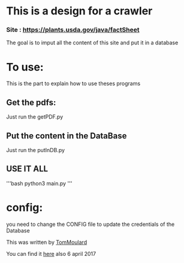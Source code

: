# This is a design for a crawler

### Site : https://plants.usda.gov/java/factSheet

The goal is to imput all the content of this site and put it in a database

# To use:

This is the part to explain how to use theses programs

## Get the pdfs:
Just run the getPDF.py

## Put the content in the DataBase
Just run the putInDB.py

## USE IT ALL
'''bash
python3 main.py
'''

# config:
you need to change the CONFIG file to update the credentials of the Database

This was written by [TomMoulard](http://tom.moulard.org)

You can find it [here](http://tom.moulard.org/assignment/dbms/plants/) also
6 april 2017